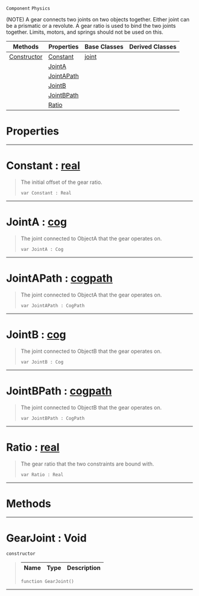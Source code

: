  `Component` `Physics`



(NOTE) A gear connects two joints on two objects together. Either joint can be a prismatic or a revolute. A gear ratio is used to bind the two joints together. Limits, motors, and springs should not be used on this.

|Methods|Properties|Base Classes|Derived Classes|
|---|---|---|---|
|[ Constructor](https://plasmaengine.github.io/PlasmaDocs/Plasma1/C++/code_reference/class_reference/gearjoint.markdown#gearjoint-void)|[ Constant](https://plasmaengine.github.io/PlasmaDocs/Plasma1/C++/code_reference/class_reference/gearjoint.markdown#constant-plasma-engine-doc)|[joint](https://plasmaengine.github.io/PlasmaDocs/Plasma1/C++/code_reference/class_reference/joint.markdown)| |
| |[ JointA](https://plasmaengine.github.io/PlasmaDocs/Plasma1/C++/code_reference/class_reference/gearjoint.markdown#jointa-plasma-engine-docum)| | |
| |[ JointAPath](https://plasmaengine.github.io/PlasmaDocs/Plasma1/C++/code_reference/class_reference/gearjoint.markdown#jointapath-plasma-engine-d)| | |
| |[ JointB](https://plasmaengine.github.io/PlasmaDocs/Plasma1/C++/code_reference/class_reference/gearjoint.markdown#jointb-plasma-engine-docum)| | |
| |[ JointBPath](https://plasmaengine.github.io/PlasmaDocs/Plasma1/C++/code_reference/class_reference/gearjoint.markdown#jointbpath-plasma-engine-d)| | |
| |[ Ratio](https://plasmaengine.github.io/PlasmaDocs/Plasma1/C++/code_reference/class_reference/gearjoint.markdown#ratio-plasma-engine-docume)| | |


 #  Properties


---  
 #  Constant : [real](https://plasmaengine.github.io/PlasmaDocs/Plasma1/C++/code_reference/lightning_base_types/real.markdown)

> The initial offset of the gear ratio.
> ``` lang=cpp, name=Lightning
> var Constant : Real


---  
 #  JointA : [cog](https://plasmaengine.github.io/PlasmaDocs/Plasma1/C++/code_reference/class_reference/cog.markdown)

> The joint connected to ObjectA that the gear operates on.
> ``` lang=cpp, name=Lightning
> var JointA : Cog


---  
 #  JointAPath : [cogpath](https://plasmaengine.github.io/PlasmaDocs/Plasma1/C++/code_reference/class_reference/cogpath.markdown)

> The joint connected to ObjectA that the gear operates on.
> ``` lang=cpp, name=Lightning
> var JointAPath : CogPath


---  
 #  JointB : [cog](https://plasmaengine.github.io/PlasmaDocs/Plasma1/C++/code_reference/class_reference/cog.markdown)

> The joint connected to ObjectB that the gear operates on.
> ``` lang=cpp, name=Lightning
> var JointB : Cog


---  
 #  JointBPath : [cogpath](https://plasmaengine.github.io/PlasmaDocs/Plasma1/C++/code_reference/class_reference/cogpath.markdown)

> The joint connected to ObjectB that the gear operates on.
> ``` lang=cpp, name=Lightning
> var JointBPath : CogPath


---  
 #  Ratio : [real](https://plasmaengine.github.io/PlasmaDocs/Plasma1/C++/code_reference/lightning_base_types/real.markdown)

> The gear ratio that the two constraints are bound with.
> ``` lang=cpp, name=Lightning
> var Ratio : Real


---  
 #  Methods


---  
 #  GearJoint : Void

 `constructor`

> 
> |Name|Type|Description|
> |---|---|---|
> ``` lang=cpp, name=Lightning
> function GearJoint()
> ``` 


---  
 

 